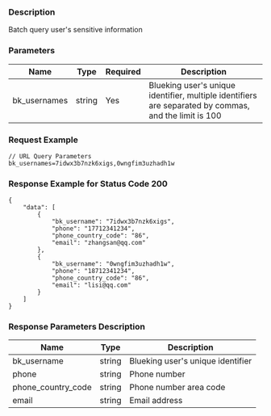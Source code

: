 ### Description

Batch query user's sensitive information

### Parameters

| Name         | Type   | Required | Description                                                                                           |
|--------------|--------|----------|-------------------------------------------------------------------------------------------------------|
| bk_usernames | string | Yes      | Blueking user's unique identifier, multiple identifiers are separated by commas, and the limit is 100 |

### Request Example

```
// URL Query Parameters
bk_usernames=7idwx3b7nzk6xigs,0wngfim3uzhadh1w
```

### Response Example for Status Code 200

```json5
{
    "data": [
        {
            "bk_username": "7idwx3b7nzk6xigs",
            "phone": "17712341234",
            "phone_country_code": "86",
            "email": "zhangsan@qq.com"
        },
        {
            "bk_username": "0wngfim3uzhadh1w",
            "phone": "18712341234",
            "phone_country_code": "86",
            "email": "lisi@qq.com"
        }
    ]
}
```

### Response Parameters Description

| Name               | Type   | Description                       |
|--------------------|--------|-----------------------------------|
| bk_username        | string | Blueking user's unique identifier |
| phone              | string | Phone number                      |
| phone_country_code | string | Phone number area code            |
| email              | string | Email address                     |
